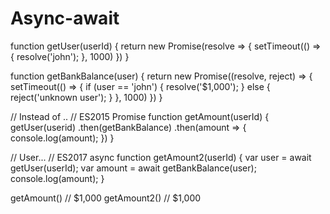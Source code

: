 # Async-await

function getUser\(userId\) { return new Promise\(resolve =&gt; { setTimeout\(\(\) =&gt; { resolve\('john'\); }, 1000\) }\) }

function getBankBalance\(user\) { return new Promise\(\(resolve, reject\) =&gt; { setTimeout\(\(\) =&gt; { if \(user == 'john'\) { resolve\('$1,000'\); } else { reject\('unknown user'\); } }, 1000\) }\) }

// Instead of .. // ES2015 Promise function getAmount\(userId\) { getUser\(userid\) .then\(getBankBalance\) .then\(amount =&gt; { console.log\(amount\); }\) }

// User... // ES2017 async function getAmount2\(userId\) { var user = await getUser\(userId\); var amount = await getBankBalance\(user\); console.log\(amount\); }

getAmount\(\) // $1,000 getAmount2\(\) // $1,000

